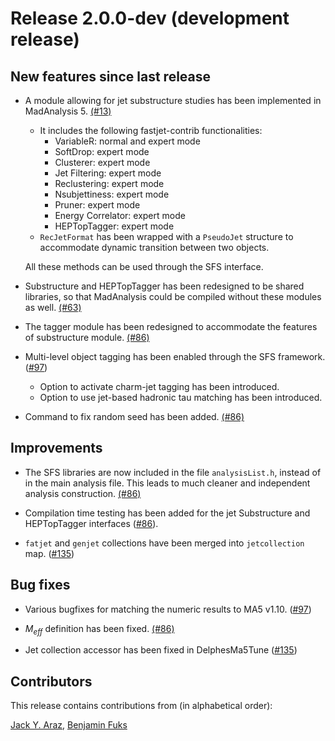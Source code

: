 # Release 2.0.0-dev (development release)

## New features since last release

* A module allowing for jet substructure studies has been implemented in
  MadAnalysis 5. [(#13)](https://github.com/MadAnalysis/madanalysis5/pull/13)
  * It includes the following fastjet-contrib functionalities:
    * VariableR: normal and expert mode
    * SoftDrop: expert mode
    * Clusterer: expert mode
    * Jet Filtering: expert mode
    * Reclustering: expert mode
    * Nsubjettiness: expert mode
    * Pruner: expert mode
    * Energy Correlator: expert mode
    * HEPTopTagger: expert mode
  * `RecJetFormat` has been wrapped with a `PseudoJet` structure to accommodate
     dynamic transition between two objects.

  All these methods can be used through the SFS interface.

* Substructure and HEPTopTagger has been redesigned to be shared libraries, so
  that MadAnalysis could be compiled without these modules as well.
  [(#63)](https://github.com/MadAnalysis/madanalysis5/pull/63)

* The tagger module has been redesigned to accommodate the features of
  substructure module.
  [(#86)](https://github.com/MadAnalysis/madanalysis5/pull/86)

* Multi-level object tagging has been enabled through the SFS framework.
  ([#97](https://github.com/MadAnalysis/madanalysis5/pull/97))
  * Option to activate charm-jet tagging has been introduced.
  * Option to use jet-based hadronic tau matching has been introduced.

* Command to fix random seed has been added.
  [(#86)](https://github.com/MadAnalysis/madanalysis5/pull/86)

## Improvements

* The SFS libraries are now included in the file `analysisList.h`, instead of in
  the main analysis file. This leads to much cleaner and independent analysis
  construction. [(#86)](https://github.com/MadAnalysis/madanalysis5/pull/86)

* Compilation time testing has been added for the jet Substructure and
  HEPTopTagger interfaces 
  ([#86](https://github.com/MadAnalysis/madanalysis5/pull/86)).

* `fatjet` and `genjet` collections have been merged into `jetcollection` map.
  ([#135](https://github.com/MadAnalysis/madanalysis5/pull/135))

## Bug fixes

* Various bugfixes for matching the numeric results to MA5 v1.10.
  ([#97](https://github.com/MadAnalysis/madanalysis5/pull/97))

* $M_{eff}$ definition has been fixed.
  [(#86)](https://github.com/MadAnalysis/madanalysis5/pull/86)

* Jet collection accessor has been fixed in DelphesMa5Tune
  ([#135](https://github.com/MadAnalysis/madanalysis5/pull/135))

## Contributors

This release contains contributions from (in alphabetical order):

[Jack Y. Araz](https://github.com/jackaraz), 
[Benjamin Fuks](https://github.com/BFuks)

